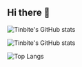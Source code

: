 ## Hi there 👋

![Tinbite's GitHub stats](https://github-readme-stats.vercel.app/api?username=Tinbite-A&show=reviews,discussions_started,discussions_answered,prs_merged,prs_merged_percentage_icons=true&theme=tokyonight&show_icons=true)

![Tinbite's GitHub stats](https://github-readme-stats.vercel.app/api?username=Tinbite-A&show_icons=true)

![Top Langs](https://github-readme-stats.vercel.app/api/top-langs/?username=Tinbite-A&layout=compact)
